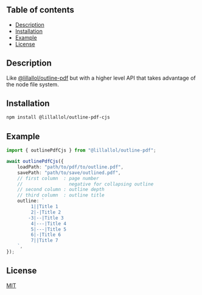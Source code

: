 ## Table of contents

- [Description](#description)
- [Installation](#installation)
- [Example](#example)
- [License](#license)

## Description

Like [@lillallol/outline-pdf](https://www.npmjs.com/package/@lillallol/outline-pdf) but with a higher level API that takes advantage of the node file system.

## Installation

```bash
npm install @lillallol/outline-pdf-cjs
```

## Example

```ts
import { outlinePdfCjs } from "@lillallol/outline-pdf";

await outlinePdfCjs({
	loadPath: "path/to/pdf/to/outline.pdf",
	savePath: "path/to/save/outlined.pdf",
	// first column  : page number
	//                 negative for collapsing outline
	// second column : outline depth
	// third column  : outline title
	outline: `
         1||Title 1
         2|-|Title 2
        -3|--|Title 3
         4|---|Title 4
         5|---|Title 5
         6|-|Title 6
         7||Title 7
    `,
});
```

## License

[MIT](https://github.com/lillallol/outline-pdf-cjs/blob/master/LICENSE)
